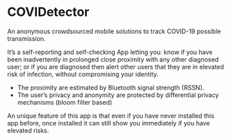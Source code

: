 # COVIDetector
An anonymous crowdsourced mobile solutions to track COVID-19 possible transmission. 

It’s a self-reporting and self-checking App letting you: know if you have been inadvertently in prolonged close proximity with any other diagnosed user; or if you are diagnosed then alert other users that they are in elevated risk of infection, without compromising your identity. 
- The proximity are estimated by Bluetooth signal strength (RSSN). 
- The user’s privacy and anonymity are protected by differential privacy mechanisms (bloom filter based)

An unique feature of this app is that even if you have never installed this app before, once installed it can still show you immediately if you have elevated risks.
